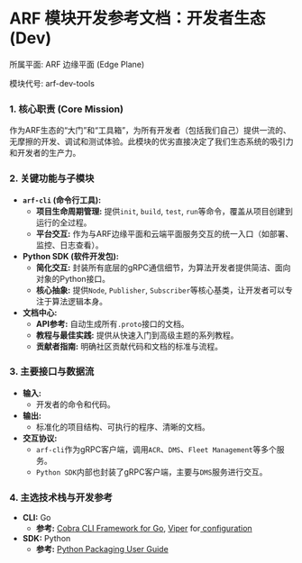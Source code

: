 # ARF 模块开发参考文档：开发者生态 (Dev)

所属平面: ARF 边缘平面 (Edge Plane)

模块代号: arf-dev-tools

### 1. 核心职责 (Core Mission)

作为ARF生态的“大门”和“工具箱”，为所有开发者（包括我们自己）提供一流的、无摩擦的开发、调试和测试体验。此模块的优劣直接决定了我们生态系统的吸引力和开发者的生产力。

### 2. 关键功能与子模块

- **`arf-cli` (命令行工具):**
  - **项目生命周期管理:** 提供`init`, `build`, `test`, `run`等命令，覆盖从项目创建到运行的全过程。
  - **平台交互:** 作为与ARF边缘平面和云端平面服务交互的统一入口（如部署、监控、日志查看）。
- **Python SDK (软件开发包):**
  - **简化交互:** 封装所有底层的gRPC通信细节，为算法开发者提供简洁、面向对象的Python接口。
  - **核心抽象:** 提供`Node`, `Publisher`, `Subscriber`等核心基类，让开发者可以专注于算法逻辑本身。
- **文档中心:**
  - **API参考:** 自动生成所有`.proto`接口的文档。
  - **教程与最佳实践:** 提供从快速入门到高级主题的系列教程。
  - **贡献者指南:** 明确社区贡献代码和文档的标准与流程。

### 3. 主要接口与数据流

- **输入:**
  - 开发者的命令和代码。
- **输出:**
  - 标准化的项目结构、可执行的程序、清晰的文档。
- **交互协议:**
  - `arf-cli`作为gRPC客户端，调用`ACR`、`DMS`、`Fleet Management`等多个服务。
  - `Python SDK`内部也封装了gRPC客户端，主要与`DMS`服务进行交互。

### 4. 主选技术栈与开发参考

- **CLI:** Go
  - **参考:** [Cobra CLI Framework for Go](https://github.com/spf13/cobra), [Viper](https://github.com/spf13/viper) for[ configuration](https://github.com/spf13/viper)
- **SDK:** Python
  - **参考:** [Python Packaging User Guide](https://www.bing.com/ck/a?!&&p=3365db603b4e59babcad4b5f50980585b49fdbf257a92c4e09a1b54a4fcc2ca5JmltdHM9MTc1NzYzNTIwMA&ptn=3&ver=2&hsh=4&fclid=0f7432fe-449d-608b-3d6a-270045d761a5&psq=Python+Packaging+User+Guide&u=a1aHR0cHM6Ly9wYWNrYWdpbmcucHl0aG9uLm9yZy8)